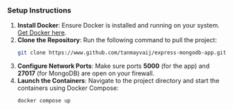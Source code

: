 ### Setup Instructions

1. **Install Docker**: Ensure Docker is installed and running on your system. [Get Docker here](https://www.docker.com/products/docker-desktop/).
2. **Clone the Repository**: Run the following command to pull the project:  
   ```bash
   git clone https://www.github.com/tanmayvaij/express-mongodb-app.git
   ```
3. **Configure Network Ports**: Make sure ports **5000** (for the app) and **27017** (for MongoDB) are open on your firewall.
4. **Launch the Containers**: Navigate to the project directory and start the containers using Docker Compose:  
   ```bash
   docker compose up
   ```
